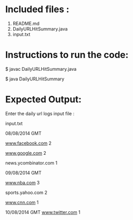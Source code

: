 
Included files :
================

1. README.md
2. DailyURLHitSummary.java
3. input.txt

Instructions to run the code:
===============================

$ javac DailyURLHitSummary.java

$ java DailyURLHitSummary


Expected Output:
================

Enter the daily url logs input file : 

input.txt

08/08/2014 GMT

www.facebook.com 2

www.google.com 2

news.ycombinator.com 1

09/08/2014 GMT

www.nba.com 3

sports.yahoo.com 2

www.cnn.com 1

10/08/2014 GMT
www.twitter.com 1


